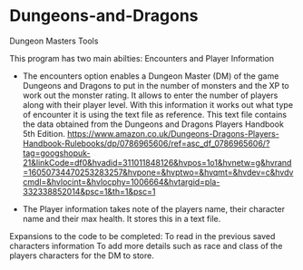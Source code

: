 # Dungeons-and-Dragons
Dungeon Masters Tools

This program has two main abilties: Encounters and Player Information

- The encounters option enables a Dungeon Master (DM) of the game Dungeons and Dragons to put in the number of monsters and the XP to work out the monster rating. It allows to enter the number of players along with their player level. With this information it works out what type of encounter it is using the text file as reference. This text file contains the data obtained from the Dungeons and Dragons Players Handbook 5th Edition.
https://www.amazon.co.uk/Dungeons-Dragons-Players-Handbook-Rulebooks/dp/0786965606/ref=asc_df_0786965606/?tag=googshopuk-21&linkCode=df0&hvadid=311011848126&hvpos=1o1&hvnetw=g&hvrand=16050734470253283257&hvpone=&hvptwo=&hvqmt=&hvdev=c&hvdvcmdl=&hvlocint=&hvlocphy=1006664&hvtargid=pla-332338852014&psc=1&th=1&psc=1

- The Player information takes note of the players name, their character name and their max health. It stores this in a text file.

Expansions to the code to be completed:
To read in the previous saved characters information
To add more details such as race and class of the players characters for the DM to store.
